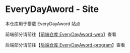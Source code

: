 # EveryDayAword - Site

本仓库用于搭载 EveryDayAword 站点

前端部分请前往【[前端仓库 EveryDayAword-web](https://github.com/0ojixueseno0/EveryDayAword-Web)】查看

后端部分请前往【[后端仓库 EveryDayAword-program](https://github.com/0ojixueseno0/EveryDayAword-Program)】查看


